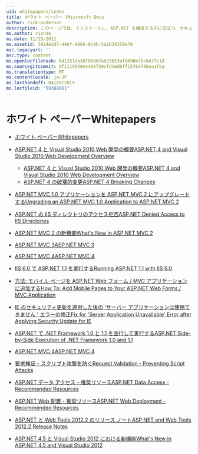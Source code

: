 ```yaml
---
uid: whitepapers/index
title: ホワイト ペーパー |Microsoft Docs
author: rick-anderson
description: このページでは、インストールし、ASP.NET を構成するのに役立つ、セキュリティで保護された、高速で柔軟な ASP.NET アプリケーションを作成することを支援するために、ホワイト ペーパーを紹介します。
ms.author: riande
ms.date: 11/15/2011
ms.assetid: 3824e2d7-446f-406b-9c8b-5a1634359a78
msc.legacyurl: ''
msc.type: content
ms.openlocfilehash: 6d1251da10705867ad25b53afd69bb70c647fc18
ms.sourcegitcommit: 0f1119340e4464720cfd16d0ff15764746ea1fea
ms.translationtype: MT
ms.contentlocale: ja-JP
ms.lasthandoff: 04/09/2019
ms.locfileid: "59388661"
---
```

# <a name="whitepapers"></a><span data-ttu-id="69c45-103">ホワイト ペーパー</span><span class="sxs-lookup"><span data-stu-id="69c45-103">Whitepapers</span></span>

- [<span data-ttu-id="69c45-104">ホワイト ペーパー</span><span class="sxs-lookup"><span data-stu-id="69c45-104">Whitepapers</span></span>](overview.md)
- [<span data-ttu-id="69c45-105">ASP.NET 4 と Visual Studio 2010 Web 開発の概要</span><span class="sxs-lookup"><span data-stu-id="69c45-105">ASP.NET 4 and Visual Studio 2010 Web Development Overview</span></span>](aspnet4/index.md)

    - [<span data-ttu-id="69c45-106">ASP.NET 4 と Visual Studio 2010 Web 開発の概要</span><span class="sxs-lookup"><span data-stu-id="69c45-106">ASP.NET 4 and Visual Studio 2010 Web Development Overview</span></span>](aspnet4/overview.md)
    - [<span data-ttu-id="69c45-107">ASP.NET 4 の破壊的変更</span><span class="sxs-lookup"><span data-stu-id="69c45-107">ASP.NET 4 Breaking Changes</span></span>](aspnet4/breaking-changes.md)
- [<span data-ttu-id="69c45-108">ASP.NET MVC 1.0 アプリケーションを ASP.NET MVC 2 にアップグレードする</span><span class="sxs-lookup"><span data-stu-id="69c45-108">Upgrading an ASP.NET MVC 1.0 Application to ASP.NET MVC 2</span></span>](aspnet-mvc2-upgrade-notes.md)
- [<span data-ttu-id="69c45-109">ASP.NET の IIS ディレクトリのアクセス拒否</span><span class="sxs-lookup"><span data-stu-id="69c45-109">ASP.NET Denied Access to IIS Directories</span></span>](denied-access-to-iis-directories.md)
- [<span data-ttu-id="69c45-110">ASP.NET MVC 2 の新機能</span><span class="sxs-lookup"><span data-stu-id="69c45-110">What's New in ASP.NET MVC 2</span></span>](what-is-new-in-aspnet-mvc.md)
- [<span data-ttu-id="69c45-111">ASP.NET MVC 3</span><span class="sxs-lookup"><span data-stu-id="69c45-111">ASP.NET MVC 3</span></span>](mvc3-release-notes.md)
- [<span data-ttu-id="69c45-112">ASP.NET MVC 4</span><span class="sxs-lookup"><span data-stu-id="69c45-112">ASP.NET MVC 4</span></span>](mvc4-beta-release-notes.md)
- [<span data-ttu-id="69c45-113">IIS 6.0 で ASP.NET 1.1 を実行する</span><span class="sxs-lookup"><span data-stu-id="69c45-113">Running ASP.NET 1.1 with IIS 6.0</span></span>](aspnet-and-iis6.md)
- [<span data-ttu-id="69c45-114">方法: モバイル ページを ASP.NET Web フォーム / MVC アプリケーションに追加する</span><span class="sxs-lookup"><span data-stu-id="69c45-114">How To: Add Mobile Pages to Your ASP.NET Web Forms / MVC Application</span></span>](add-mobile-pages-to-your-aspnet-web-forms-mvc-application.md)
- [<span data-ttu-id="69c45-115">IE のセキュリティ更新を適用した後の 'サーバー アプリケーションは使用できません ' エラーの修正</span><span class="sxs-lookup"><span data-stu-id="69c45-115">Fix for 'Server Application Unavailable' Error after Applying Security Update for IE</span></span>](ms03-32-issue.md)
- [<span data-ttu-id="69c45-116">ASP.NET で .NET Framework 1.0 と 1.1 を並行して実行する</span><span class="sxs-lookup"><span data-stu-id="69c45-116">ASP.NET Side-by-Side Execution of .NET Framework 1.0 and 1.1</span></span>](side-by-side-with-10.md)
- [<span data-ttu-id="69c45-117">ASP.NET MVC 4</span><span class="sxs-lookup"><span data-stu-id="69c45-117">ASP.NET MVC 4</span></span>](mvc4-release-notes.md)
- [<span data-ttu-id="69c45-118">要求検証 - スクリプト攻撃を防ぐ</span><span class="sxs-lookup"><span data-stu-id="69c45-118">Request Validation - Preventing Script Attacks</span></span>](request-validation.md)
- [<span data-ttu-id="69c45-119">ASP.NET データ アクセス - 推奨リソース</span><span class="sxs-lookup"><span data-stu-id="69c45-119">ASP.NET Data Access - Recommended Resources</span></span>](aspnet-data-access-content-map.md)
- [<span data-ttu-id="69c45-120">ASP.NET Web 配置 - 推奨リソース</span><span class="sxs-lookup"><span data-stu-id="69c45-120">ASP.NET Web Deployment - Recommended Resources</span></span>](aspnet-web-deployment-content-map.md)
- [<span data-ttu-id="69c45-121">ASP.NET と Web Tools 2012.2 のリリース ノート</span><span class="sxs-lookup"><span data-stu-id="69c45-121">ASP.NET and Web Tools 2012.2 Release Notes</span></span>](aspnet-and-web-tools-20122-release-notes.md)
- [<span data-ttu-id="69c45-122">ASP.NET 4.5 と Visual Studio 2012 における新機能</span><span class="sxs-lookup"><span data-stu-id="69c45-122">What's New in ASP.NET 4.5 and Visual Studio 2012</span></span>](whats-new-in-aspnet-45-and-visual-studio-2012.md)
